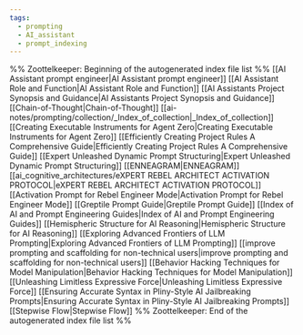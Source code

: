 ```yaml
---
tags:
  - prompting
  - AI_assistant
  - prompt_indexing
---
```

%% Zoottelkeeper: Beginning of the autogenerated index file list  %%
 [[AI Assistant prompt engineer|AI Assistant prompt engineer]]
 [[AI Assistant Role and Function|AI Assistant Role and Function]]
 [[AI Assistants Project Synopsis and Guidance|AI Assistants Project Synopsis and Guidance]]
 [[Chain-of-Thought|Chain-of-Thought]]
 [[ai-notes/prompting/collection/_Index_of_collection|_Index_of_collection]]
 [[Creating Executable Instruments for Agent Zero|Creating Executable Instruments for Agent Zero]]
 [[Efficiently Creating Project Rules A Comprehensive Guide|Efficiently Creating Project Rules A Comprehensive Guide]]
 [[Expert Unleashed Dynamic Prompt Structuring|Expert Unleashed Dynamic Prompt Structuring]]
 [[ENNEAGRAM|ENNEAGRAM]]
 [[ai_cognitive_architectures/eXPERT REBEL ARCHITECT ACTIVATION PROTOCOL|eXPERT REBEL ARCHITECT ACTIVATION PROTOCOL]]
 [[Activation Prompt for Rebel Engineer Mode|Activation Prompt for Rebel Engineer Mode]]
 [[Greptile Prompt Guide|Greptile Prompt Guide]]
 [[Index of AI and Prompt Engineering Guides|Index of AI and Prompt Engineering Guides]]
 [[Hemispheric Structure for AI Reasoning|Hemispheric Structure for AI Reasoning]]
 [[Exploring Advanced Frontiers of LLM Prompting|Exploring Advanced Frontiers of LLM Prompting]]
 [[improve prompting and scaffolding for non-technical users|improve prompting and scaffolding for non-technical users]]
 [[Behavior Hacking Techniques for Model Manipulation|Behavior Hacking Techniques for Model Manipulation]]
 [[Unleashing Limitless Expressive Force|Unleashing Limitless Expressive Force]]
 [[Ensuring Accurate Syntax in Pliny-Style AI Jailbreaking Prompts|Ensuring Accurate Syntax in Pliny-Style AI Jailbreaking Prompts]]
 [[Stepwise Flow|Stepwise Flow]]
%% Zoottelkeeper: End of the autogenerated index file list  %%
